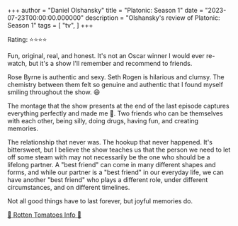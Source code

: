+++
author = "Daniel Olshansky"
title = "Platonic: Season 1"
date = "2023-07-23T00:00:00.000000"
description = "Olshansky's review of Platonic: Season 1"
tags = [
    "tv",
]
+++

Rating: ⭐⭐⭐⭐

Fun, original, real, and honest. It's not an Oscar winner I would ever re-watch, but it's a show I'll remember and recommend to friends.

Rose Byrne is authentic and sexy. Seth Rogen is hilarious and clumsy. The chemistry between them felt so genuine and authentic that I found myself smiling throughout the show. 😄

The montage that the show presents at the end of the last episode captures everything perfectly and made me 🥹. Two friends who can be themselves with each other, being silly, doing drugs, having fun, and creating memories.

The relationship that never was. The hookup that never happened. It's bittersweet, but I believe the show teaches us that the person we need to let off some steam with may not necessarily be the one who should be a lifelong partner. A "best friend" can come in many different shapes and forms, and while our partner is a "best friend" in our everyday life, we can have another "best friend" who plays a different role, under different circumstances, and on different timelines.

Not all good things have to last forever, but joyful memories do.

[🍅 Rotten Tomatoes Info 🍅](https://www.rottentomatoes.com/tv/platonic/s01)
